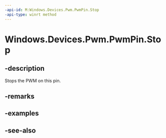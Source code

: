 ----api-id: M:Windows.Devices.Pwm.PwmPin.Stop
-api-type: winrt method
---<!-- Method syntaxpublic void Stop()--># Windows.Devices.Pwm.PwmPin.Stop## -descriptionStops the PWM on this pin.## -remarks## -examples## -see-also